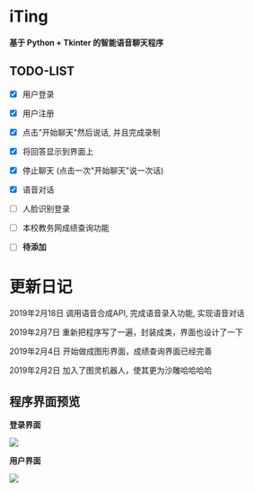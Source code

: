 # iTing 

**基于 Python + Tkinter 的智能语音聊天程序**

## TODO-LIST
- [x] 用户登录
- [x] 用户注册
- [x] 点击"开始聊天"然后说话, 并且完成录制
- [x] 将回答显示到界面上
- [x] 停止聊天 (点击一次"开始聊天"说一次话)
- [x] 语音对话
- [ ] 人脸识别登录
- [ ] 本校教务网成绩查询功能
- [ ] **待添加**



# 更新日记

2019年2月18日     调用语音合成API, 完成语音录入功能, 实现语音对话

2019年2月7日	重新把程序写了一遍，封装成类，界面也设计了一下

2019年2月4日 	开始做成图形界面，成绩查询界面已经完善

2019年2月2日	加入了图灵机器人，使其更为沙雕哈哈哈哈





## 程序界面预览

**登录界面**

![](https://raw.githubusercontent.com/FatTig3R/iTing-Gui/master/Home_window.png)


**用户界面**

![](https://raw.githubusercontent.com/FatTig3R/iTing-Gui/master/user_window.png)





